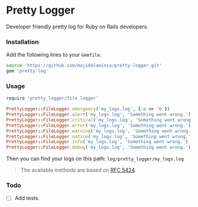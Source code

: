 # Pretty Logger

Developer friendly pretty log for Ruby on Rails developers.

### Installation
Add the following lines to your `Gemfile`.
```bash
source 'https://github.com/majidalaeinia/pretty-logger.git'
gem 'pretty-log'
```

### Usage
```ruby
require 'pretty_logger/file_logger'

PrettyLogger::FileLogger.emergency('my_logs.log', {:a => 'b'})
PrettyLogger::FileLogger.alert('my_logs.log', 'Something went wrong.')
PrettyLogger::FileLogger.critical('my_logs.log', 'Something went wrong.')
PrettyLogger::FileLogger.error('my_logs.log', 'Something went wrong.')
PrettyLogger::FileLogger.warning('my_logs.log', 'Something went wrong.')
PrettyLogger::FileLogger.notice('my_logs.log', 'Something went wrong.')
PrettyLogger::FileLogger.info('my_logs.log', 'Something went wrong.')
PrettyLogger::FileLogger.debug('my_logs.log', 'Something went wrong.')
```

Then you can find your logs on this path: `log/pretty_logger/my_logs.log`

> The available methods are based on [RFC 5424](https://tools.ietf.org/html/rfc5424).

### Todo
- [ ] Add tests.